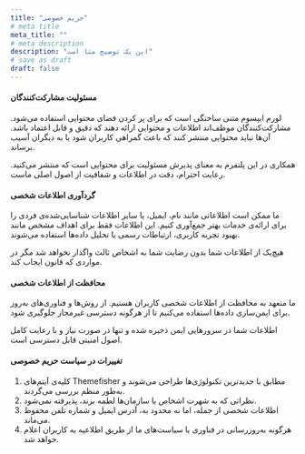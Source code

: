 ```yaml
---
title: "حریم خصوصی"
# meta title
meta_title: ""
# meta description
description: "این یک توضیح متا است"
# save as draft
draft: false
---
```


#### مسئولیت مشارکت‌کنندگان

لورم ایپسوم متنی ساختگی است که برای پر کردن فضای محتوایی استفاده می‌شود. مشارکت‌کنندگان موظف‌اند اطلاعات و محتوایی ارائه دهند که دقیق و قابل اعتماد باشد. آن‌ها نباید محتوایی منتشر کنند که باعث گمراهی کاربران شود یا به دیگران آسیب برساند.

همکاری در این پلتفرم به معنای پذیرش مسئولیت برای محتوایی است که منتشر می‌کنید. رعایت احترام، دقت در اطلاعات و شفافیت از اصول اصلی ماست.

#### گردآوری اطلاعات شخصی

ما ممکن است اطلاعاتی مانند نام، ایمیل، یا سایر اطلاعات شناسایی‌شده‌ی فردی را برای ارائه‌ی خدمات بهتر جمع‌آوری کنیم. این اطلاعات فقط برای اهداف مشخص مانند بهبود تجربه کاربری، ارتباطات رسمی یا تحلیل داده‌ها استفاده می‌شوند.

هیچ‌یک از اطلاعات شما بدون رضایت شما به اشخاص ثالث واگذار نخواهد شد مگر در مواردی که قانون ایجاب کند.

#### محافظت از اطلاعات شخصی

ما متعهد به محافظت از اطلاعات شخصی کاربران هستیم. از روش‌ها و فناوری‌های به‌روز برای ایمن‌سازی داده‌ها استفاده می‌کنیم تا از هرگونه دسترسی غیرمجاز جلوگیری شود.

اطلاعات شما در سرورهایی ایمن ذخیره شده و تنها در صورت نیاز و با رعایت کامل اصول امنیتی قابل دسترسی است.

#### تغییرات در سیاست حریم خصوصی

1. کلیه‌ی آیتم‌های Themefisher مطابق با جدیدترین تکنولوژی‌ها طراحی می‌شوند و به‌طور منظم بررسی می‌گردند.
2. نظراتی که به شهرت اشخاص یا سازمان‌ها لطمه بزند، پذیرفته نمی‌شود.
3. اطلاعات شخصی از جمله، اما نه محدود به، آدرس ایمیل و شماره تلفن محفوظ می‌ماند.
4. هرگونه به‌روزرسانی در فناوری یا سیاست‌های ما از طریق اطلاعیه به کاربران اعلام خواهد شد.
